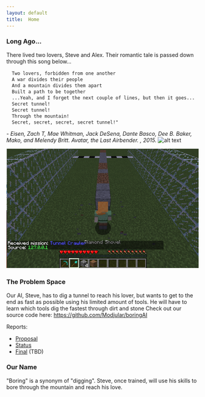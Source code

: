 ```yaml
---
layout: default
title:  Home
---
```


### Long Ago...
There lived two lovers, Steve and Alex. Their romantic tale is passed down through this song below...
```
  Two lovers, forbidden from one another
  A war divides their people
  And a mountain divides them apart   
  Built a path to be together
  ...Yeah, and I forget the next couple of lines, but then it goes...
  Secret tunnel!
  Secret tunnel!
  Through the mountain!   
  Secret, secret, secret, secret tunnel!"
```
*- Eisen, Zach T, Mae Whitman, Jack DeSena, Dante Basco, Dee B. Baker, Mako, and Melendy Britt. Avatar, the Last Airbender. , 2015.*
<img src="https://media.giphy.com/media/l1ydPyGCoN43kpdwRO/giphy.gif" alt="alt text" width="800" height="400">

![](../assets/steve.png)

### The Problem Space
Our AI, Steve, has to dig a tunnel to reach his lover, but wants to get to the end as fast as possible using his limited amount of tools.
He will have to learn which tools dig the fastest through dirt and stone
Check out our source code here: https://github.com/Modjular/boringAI

Reports:

- [Proposal](proposal.html) 
- [Status](status.html) 
- [Final](final.html) (TBD)

### Our Name
"Boring" is a synonym of "digging". Steve, once trained, will use his skills to bore through the mountain and reach his love. 
